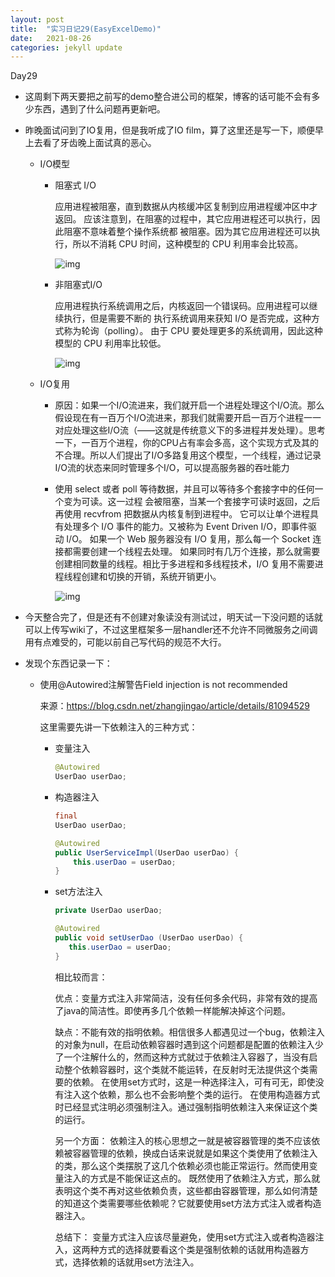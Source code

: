 ```yaml
---
layout: post
title:  "实习日记29(EasyExcelDemo)"
date:   2021-08-26
categories: jekyll update
---
```


Day29

- 这周剩下两天要把之前写的demo整合进公司的框架，博客的话可能不会有多少东西，遇到了什么问题再更新吧。

- 昨晚面试问到了IO复用，但是我听成了IO film，算了这里还是写一下，顺便早上去看了牙齿晚上面试真的恶心。

  - I/O模型

    - 阻塞式 I/O

      应用进程被阻塞，直到数据从内核缓冲区复制到应用进程缓冲区中才返回。 应该注意到，在阻塞的过程中，其它应用进程还可以执行，因此阻塞不意味着整个操作系统都 被阻塞。因为其它应用进程还可以执行，所以不消耗 CPU 时间，这种模型的 CPU 利用率会比较高。

      ![img](https://img2018.cnblogs.com/blog/1102427/201903/1102427-20190306142652603-1084445531.png)

    - 非阻塞式I/O

      应用进程执行系统调用之后，内核返回一个错误码。应用进程可以继续执行，但是需要不断的 执行系统调用来获知 I/O 是否完成，这种方式称为轮询（polling）。 由于 CPU 要处理更多的系统调用，因此这种模型的 CPU 利用率比较低。

      ![img](https://img2018.cnblogs.com/blog/1102427/201903/1102427-20190306142827583-1565779258.png)

  - I/O复用

    - 原因：如果一个I/O流进来，我们就开启一个进程处理这个I/O流。那么假设现在有一百万个I/O流进来，那我们就需要开启一百万个进程一一对应处理这些I/O流（——这就是传统意义下的多进程并发处理）。思考一下，一百万个进程，你的CPU占有率会多高，这个实现方式及其的不合理。所以人们提出了I/O多路复用这个模型，一个线程，通过记录I/O流的状态来同时管理多个I/O，可以提高服务器的吞吐能力

    - 使用 select 或者 poll 等待数据，并且可以等待多个套接字中的任何一个变为可读。这一过程 会被阻塞，当某一个套接字可读时返回，之后再使用 recvfrom 把数据从内核复制到进程中。 它可以让单个进程具有处理多个 I/O 事件的能力。又被称为 Event Driven I/O，即事件驱动 I/O。 如果一个 Web 服务器没有 I/O 复用，那么每一个 Socket 连接都需要创建一个线程去处理。 如果同时有几万个连接，那么就需要创建相同数量的线程。相比于多进程和多线程技术，I/O 复用不需要进程线程创建和切换的开销，系统开销更小。

      ![img](https://img2018.cnblogs.com/blog/1102427/201903/1102427-20190306143002103-1545280521.png)

- 今天整合完了，但是还有不创建对象读没有测试过，明天试一下没问题的话就可以上传写wiki了，不过这里框架多一层handler还不允许不同微服务之间调用有点难受的，可能以前自己写代码的规范不大行。

- 发现个东西记录一下：

  - 使用@Autowired注解警告Field injection is not recommended

    来源：https://blog.csdn.net/zhangjingao/article/details/81094529
    
    这里需要先讲一下依赖注入的三种方式：
    
    - 变量注入
    
      ```java
      @Autowired
      UserDao userDao;
      ```
    
    - 构造器注入
    
      ```java
      final
      UserDao userDao;
      
      @Autowired
      public UserServiceImpl(UserDao userDao) {
          this.userDao = userDao;
      }
      ```
    
    - set方法注入
    
      ```java
      private UserDao userDao;
      
      @Autowired
      public void setUserDao (UserDao userDao) {
         this.userDao = userDao;
      }
      ```
    
      相比较而言：
    
      优点：变量方式注入非常简洁，没有任何多余代码，非常有效的提高了java的简洁性。即使再多几个依赖一样能解决掉这个问题。
    
      缺点：不能有效的指明依赖。相信很多人都遇见过一个bug，依赖注入的对象为null，在启动依赖容器时遇到这个问题都是配置的依赖注入少了一个注解什么的，然而这种方式就过于依赖注入容器了，当没有启动整个依赖容器时，这个类就不能运转，在反射时无法提供这个类需要的依赖。
      在使用set方式时，这是一种选择注入，可有可无，即使没有注入这个依赖，那么也不会影响整个类的运行。
      在使用构造器方式时已经显式注明必须强制注入。通过强制指明依赖注入来保证这个类的运行。
    
      另一个方面：
      依赖注入的核心思想之一就是被容器管理的类不应该依赖被容器管理的依赖，换成白话来说就是如果这个类使用了依赖注入的类，那么这个类摆脱了这几个依赖必须也能正常运行。然而使用变量注入的方式是不能保证这点的。
      既然使用了依赖注入方式，那么就表明这个类不再对这些依赖负责，这些都由容器管理，那么如何清楚的知道这个类需要哪些依赖呢？它就要使用set方法方式注入或者构造器注入。
    
      总结下：
      变量方式注入应该尽量避免，使用set方式注入或者构造器注入，这两种方式的选择就要看这个类是强制依赖的话就用构造器方式，选择依赖的话就用set方法注入。


​    